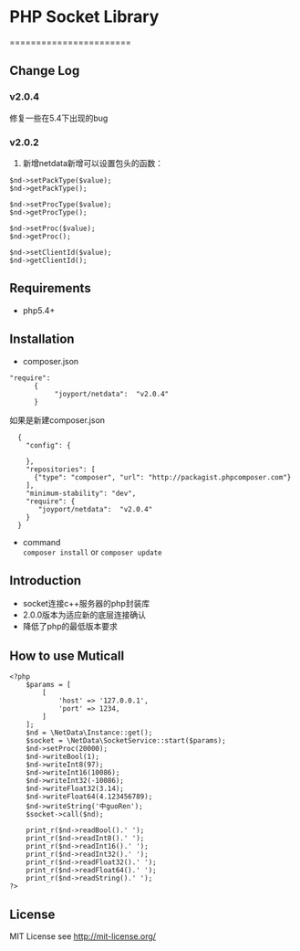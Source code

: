 # PHP Socket Library
=======================

## Change Log
### v2.0.4
修复一些在5.4下出现的bug

### v2.0.2
1. 新增netdata新增可以设置包头的函数：
```
$nd->setPackType($value);
$nd->getPackType();

$nd->setProcType($value);
$nd->getProcType();

$nd->setProc($value);
$nd->getProc();

$nd->setClientId($value);
$nd->getClientId();
```

## Requirements

- php5.4+

## Installation

  - composer.json  
  ```
  "require":
        {
             "joyport/netdata":  "v2.0.4"
        }
  ```
  如果是新建composer.json
  ```
    {
      "config": {

      },
      "repositories": [
        {"type": "composer", "url": "http://packagist.phpcomposer.com"}
      ],
      "minimum-stability": "dev",
      "require": {
         "joyport/netdata":  "v2.0.4"
      }
    }
  ```
  - command  
  ```composer install``` or ```composer update```


## Introduction

- socket连接c++服务器的php封装库
- 2.0.0版本为适应新的底层连接确认
- 降低了php的最低版本要求

## How to use Muticall

```
<?php
    $params = [
        [
            'host' => '127.0.0.1',
            'port' => 1234,
        ]
    ];
    $nd = \NetData\Instance::get();
    $socket = \NetData\SocketService::start($params);
    $nd->setProc(20000);
    $nd->writeBool(1);
    $nd->writeInt8(97);
    $nd->writeInt16(10086);
    $nd->writeInt32(-10086);
    $nd->writeFloat32(3.14);
    $nd->writeFloat64(4.123456789);
    $nd->writeString('中guoRen');
    $socket->call($nd);

    print_r($nd->readBool().' ');
    print_r($nd->readInt8().' ');
    print_r($nd->readInt16().' ');
    print_r($nd->readInt32().' ');
    print_r($nd->readFloat32().' ');
    print_r($nd->readFloat64().' ');
    print_r($nd->readString().' ');
?>
```
## License
MIT License see http://mit-license.org/
